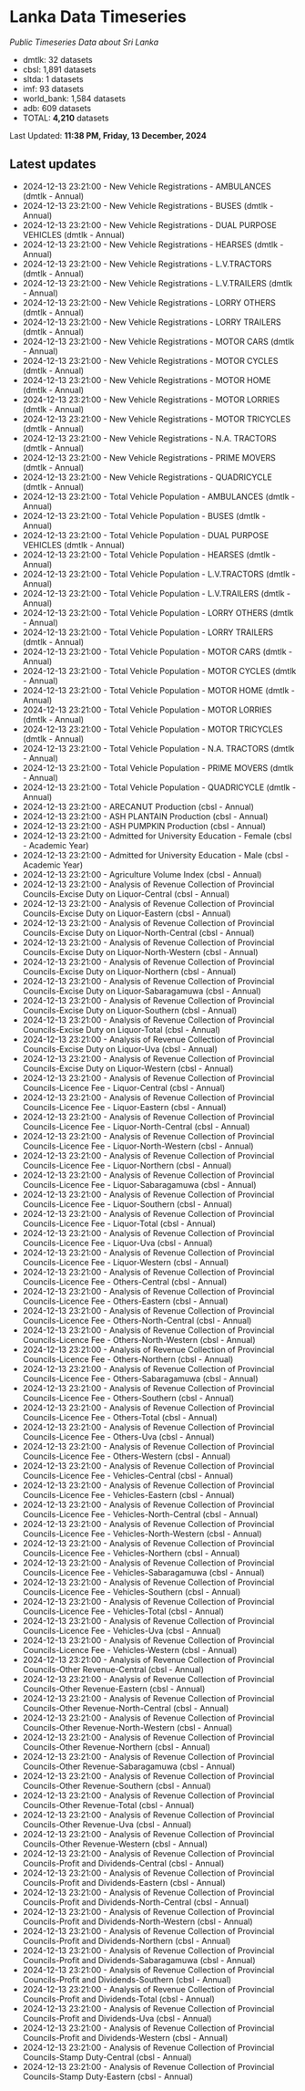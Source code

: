 # Lanka Data Timeseries
*Public Timeseries Data about Sri Lanka*

* dmtlk: 32 datasets
* cbsl: 1,891 datasets
* sltda: 1 datasets
* imf: 93 datasets
* world_bank: 1,584 datasets
* adb: 609 datasets
* TOTAL: **4,210** datasets

Last Updated: **11:38 PM, Friday, 13 December, 2024**

## Latest updates

* 2024-12-13 23:21:00 - New Vehicle Registrations - AMBULANCES (dmtlk - Annual)
* 2024-12-13 23:21:00 - New Vehicle Registrations - BUSES (dmtlk - Annual)
* 2024-12-13 23:21:00 - New Vehicle Registrations - DUAL PURPOSE VEHICLES (dmtlk - Annual)
* 2024-12-13 23:21:00 - New Vehicle Registrations - HEARSES (dmtlk - Annual)
* 2024-12-13 23:21:00 - New Vehicle Registrations - L.V.TRACTORS (dmtlk - Annual)
* 2024-12-13 23:21:00 - New Vehicle Registrations - L.V.TRAILERS (dmtlk - Annual)
* 2024-12-13 23:21:00 - New Vehicle Registrations - LORRY OTHERS (dmtlk - Annual)
* 2024-12-13 23:21:00 - New Vehicle Registrations - LORRY TRAILERS (dmtlk - Annual)
* 2024-12-13 23:21:00 - New Vehicle Registrations - MOTOR CARS (dmtlk - Annual)
* 2024-12-13 23:21:00 - New Vehicle Registrations - MOTOR CYCLES (dmtlk - Annual)
* 2024-12-13 23:21:00 - New Vehicle Registrations - MOTOR HOME (dmtlk - Annual)
* 2024-12-13 23:21:00 - New Vehicle Registrations - MOTOR LORRIES (dmtlk - Annual)
* 2024-12-13 23:21:00 - New Vehicle Registrations - MOTOR TRICYCLES (dmtlk - Annual)
* 2024-12-13 23:21:00 - New Vehicle Registrations - N.A. TRACTORS (dmtlk - Annual)
* 2024-12-13 23:21:00 - New Vehicle Registrations - PRIME MOVERS (dmtlk - Annual)
* 2024-12-13 23:21:00 - New Vehicle Registrations - QUADRICYCLE (dmtlk - Annual)
* 2024-12-13 23:21:00 - Total Vehicle Population - AMBULANCES (dmtlk - Annual)
* 2024-12-13 23:21:00 - Total Vehicle Population - BUSES (dmtlk - Annual)
* 2024-12-13 23:21:00 - Total Vehicle Population - DUAL PURPOSE VEHICLES (dmtlk - Annual)
* 2024-12-13 23:21:00 - Total Vehicle Population - HEARSES (dmtlk - Annual)
* 2024-12-13 23:21:00 - Total Vehicle Population - L.V.TRACTORS (dmtlk - Annual)
* 2024-12-13 23:21:00 - Total Vehicle Population - L.V.TRAILERS (dmtlk - Annual)
* 2024-12-13 23:21:00 - Total Vehicle Population - LORRY OTHERS (dmtlk - Annual)
* 2024-12-13 23:21:00 - Total Vehicle Population - LORRY TRAILERS (dmtlk - Annual)
* 2024-12-13 23:21:00 - Total Vehicle Population - MOTOR CARS (dmtlk - Annual)
* 2024-12-13 23:21:00 - Total Vehicle Population - MOTOR CYCLES (dmtlk - Annual)
* 2024-12-13 23:21:00 - Total Vehicle Population - MOTOR HOME (dmtlk - Annual)
* 2024-12-13 23:21:00 - Total Vehicle Population - MOTOR LORRIES (dmtlk - Annual)
* 2024-12-13 23:21:00 - Total Vehicle Population - MOTOR TRICYCLES (dmtlk - Annual)
* 2024-12-13 23:21:00 - Total Vehicle Population - N.A. TRACTORS (dmtlk - Annual)
* 2024-12-13 23:21:00 - Total Vehicle Population - PRIME MOVERS (dmtlk - Annual)
* 2024-12-13 23:21:00 - Total Vehicle Population - QUADRICYCLE (dmtlk - Annual)
* 2024-12-13 23:21:00 - ARECANUT Production (cbsl - Annual)
* 2024-12-13 23:21:00 - ASH PLANTAIN Production (cbsl - Annual)
* 2024-12-13 23:21:00 - ASH PUMPKIN Production (cbsl - Annual)
* 2024-12-13 23:21:00 - Admitted for University Education - Female (cbsl - Academic Year)
* 2024-12-13 23:21:00 - Admitted for University Education - Male (cbsl - Academic Year)
* 2024-12-13 23:21:00 - Agriculture Volume Index (cbsl - Annual)
* 2024-12-13 23:21:00 - Analysis of Revenue Collection of Provincial Councils-Excise Duty on Liquor-Central (cbsl - Annual)
* 2024-12-13 23:21:00 - Analysis of Revenue Collection of Provincial Councils-Excise Duty on Liquor-Eastern (cbsl - Annual)
* 2024-12-13 23:21:00 - Analysis of Revenue Collection of Provincial Councils-Excise Duty on Liquor-North-Central (cbsl - Annual)
* 2024-12-13 23:21:00 - Analysis of Revenue Collection of Provincial Councils-Excise Duty on Liquor-North-Western (cbsl - Annual)
* 2024-12-13 23:21:00 - Analysis of Revenue Collection of Provincial Councils-Excise Duty on Liquor-Northern (cbsl - Annual)
* 2024-12-13 23:21:00 - Analysis of Revenue Collection of Provincial Councils-Excise Duty on Liquor-Sabaragamuwa (cbsl - Annual)
* 2024-12-13 23:21:00 - Analysis of Revenue Collection of Provincial Councils-Excise Duty on Liquor-Southern (cbsl - Annual)
* 2024-12-13 23:21:00 - Analysis of Revenue Collection of Provincial Councils-Excise Duty on Liquor-Total (cbsl - Annual)
* 2024-12-13 23:21:00 - Analysis of Revenue Collection of Provincial Councils-Excise Duty on Liquor-Uva (cbsl - Annual)
* 2024-12-13 23:21:00 - Analysis of Revenue Collection of Provincial Councils-Excise Duty on Liquor-Western (cbsl - Annual)
* 2024-12-13 23:21:00 - Analysis of Revenue Collection of Provincial Councils-Licence Fee - Liquor-Central (cbsl - Annual)
* 2024-12-13 23:21:00 - Analysis of Revenue Collection of Provincial Councils-Licence Fee - Liquor-Eastern (cbsl - Annual)
* 2024-12-13 23:21:00 - Analysis of Revenue Collection of Provincial Councils-Licence Fee - Liquor-North-Central (cbsl - Annual)
* 2024-12-13 23:21:00 - Analysis of Revenue Collection of Provincial Councils-Licence Fee - Liquor-North-Western (cbsl - Annual)
* 2024-12-13 23:21:00 - Analysis of Revenue Collection of Provincial Councils-Licence Fee - Liquor-Northern (cbsl - Annual)
* 2024-12-13 23:21:00 - Analysis of Revenue Collection of Provincial Councils-Licence Fee - Liquor-Sabaragamuwa (cbsl - Annual)
* 2024-12-13 23:21:00 - Analysis of Revenue Collection of Provincial Councils-Licence Fee - Liquor-Southern (cbsl - Annual)
* 2024-12-13 23:21:00 - Analysis of Revenue Collection of Provincial Councils-Licence Fee - Liquor-Total (cbsl - Annual)
* 2024-12-13 23:21:00 - Analysis of Revenue Collection of Provincial Councils-Licence Fee - Liquor-Uva (cbsl - Annual)
* 2024-12-13 23:21:00 - Analysis of Revenue Collection of Provincial Councils-Licence Fee - Liquor-Western (cbsl - Annual)
* 2024-12-13 23:21:00 - Analysis of Revenue Collection of Provincial Councils-Licence Fee - Others-Central (cbsl - Annual)
* 2024-12-13 23:21:00 - Analysis of Revenue Collection of Provincial Councils-Licence Fee - Others-Eastern (cbsl - Annual)
* 2024-12-13 23:21:00 - Analysis of Revenue Collection of Provincial Councils-Licence Fee - Others-North-Central (cbsl - Annual)
* 2024-12-13 23:21:00 - Analysis of Revenue Collection of Provincial Councils-Licence Fee - Others-North-Western (cbsl - Annual)
* 2024-12-13 23:21:00 - Analysis of Revenue Collection of Provincial Councils-Licence Fee - Others-Northern (cbsl - Annual)
* 2024-12-13 23:21:00 - Analysis of Revenue Collection of Provincial Councils-Licence Fee - Others-Sabaragamuwa (cbsl - Annual)
* 2024-12-13 23:21:00 - Analysis of Revenue Collection of Provincial Councils-Licence Fee - Others-Southern (cbsl - Annual)
* 2024-12-13 23:21:00 - Analysis of Revenue Collection of Provincial Councils-Licence Fee - Others-Total (cbsl - Annual)
* 2024-12-13 23:21:00 - Analysis of Revenue Collection of Provincial Councils-Licence Fee - Others-Uva (cbsl - Annual)
* 2024-12-13 23:21:00 - Analysis of Revenue Collection of Provincial Councils-Licence Fee - Others-Western (cbsl - Annual)
* 2024-12-13 23:21:00 - Analysis of Revenue Collection of Provincial Councils-Licence Fee - Vehicles-Central (cbsl - Annual)
* 2024-12-13 23:21:00 - Analysis of Revenue Collection of Provincial Councils-Licence Fee - Vehicles-Eastern (cbsl - Annual)
* 2024-12-13 23:21:00 - Analysis of Revenue Collection of Provincial Councils-Licence Fee - Vehicles-North-Central (cbsl - Annual)
* 2024-12-13 23:21:00 - Analysis of Revenue Collection of Provincial Councils-Licence Fee - Vehicles-North-Western (cbsl - Annual)
* 2024-12-13 23:21:00 - Analysis of Revenue Collection of Provincial Councils-Licence Fee - Vehicles-Northern (cbsl - Annual)
* 2024-12-13 23:21:00 - Analysis of Revenue Collection of Provincial Councils-Licence Fee - Vehicles-Sabaragamuwa (cbsl - Annual)
* 2024-12-13 23:21:00 - Analysis of Revenue Collection of Provincial Councils-Licence Fee - Vehicles-Southern (cbsl - Annual)
* 2024-12-13 23:21:00 - Analysis of Revenue Collection of Provincial Councils-Licence Fee - Vehicles-Total (cbsl - Annual)
* 2024-12-13 23:21:00 - Analysis of Revenue Collection of Provincial Councils-Licence Fee - Vehicles-Uva (cbsl - Annual)
* 2024-12-13 23:21:00 - Analysis of Revenue Collection of Provincial Councils-Licence Fee - Vehicles-Western (cbsl - Annual)
* 2024-12-13 23:21:00 - Analysis of Revenue Collection of Provincial Councils-Other Revenue-Central (cbsl - Annual)
* 2024-12-13 23:21:00 - Analysis of Revenue Collection of Provincial Councils-Other Revenue-Eastern (cbsl - Annual)
* 2024-12-13 23:21:00 - Analysis of Revenue Collection of Provincial Councils-Other Revenue-North-Central (cbsl - Annual)
* 2024-12-13 23:21:00 - Analysis of Revenue Collection of Provincial Councils-Other Revenue-North-Western (cbsl - Annual)
* 2024-12-13 23:21:00 - Analysis of Revenue Collection of Provincial Councils-Other Revenue-Northern (cbsl - Annual)
* 2024-12-13 23:21:00 - Analysis of Revenue Collection of Provincial Councils-Other Revenue-Sabaragamuwa (cbsl - Annual)
* 2024-12-13 23:21:00 - Analysis of Revenue Collection of Provincial Councils-Other Revenue-Southern (cbsl - Annual)
* 2024-12-13 23:21:00 - Analysis of Revenue Collection of Provincial Councils-Other Revenue-Total (cbsl - Annual)
* 2024-12-13 23:21:00 - Analysis of Revenue Collection of Provincial Councils-Other Revenue-Uva (cbsl - Annual)
* 2024-12-13 23:21:00 - Analysis of Revenue Collection of Provincial Councils-Other Revenue-Western (cbsl - Annual)
* 2024-12-13 23:21:00 - Analysis of Revenue Collection of Provincial Councils-Profit and Dividends-Central (cbsl - Annual)
* 2024-12-13 23:21:00 - Analysis of Revenue Collection of Provincial Councils-Profit and Dividends-Eastern (cbsl - Annual)
* 2024-12-13 23:21:00 - Analysis of Revenue Collection of Provincial Councils-Profit and Dividends-North-Central (cbsl - Annual)
* 2024-12-13 23:21:00 - Analysis of Revenue Collection of Provincial Councils-Profit and Dividends-North-Western (cbsl - Annual)
* 2024-12-13 23:21:00 - Analysis of Revenue Collection of Provincial Councils-Profit and Dividends-Northern (cbsl - Annual)
* 2024-12-13 23:21:00 - Analysis of Revenue Collection of Provincial Councils-Profit and Dividends-Sabaragamuwa (cbsl - Annual)
* 2024-12-13 23:21:00 - Analysis of Revenue Collection of Provincial Councils-Profit and Dividends-Southern (cbsl - Annual)
* 2024-12-13 23:21:00 - Analysis of Revenue Collection of Provincial Councils-Profit and Dividends-Total (cbsl - Annual)
* 2024-12-13 23:21:00 - Analysis of Revenue Collection of Provincial Councils-Profit and Dividends-Uva (cbsl - Annual)
* 2024-12-13 23:21:00 - Analysis of Revenue Collection of Provincial Councils-Profit and Dividends-Western (cbsl - Annual)
* 2024-12-13 23:21:00 - Analysis of Revenue Collection of Provincial Councils-Stamp Duty-Central (cbsl - Annual)
* 2024-12-13 23:21:00 - Analysis of Revenue Collection of Provincial Councils-Stamp Duty-Eastern (cbsl - Annual)